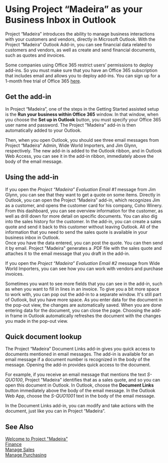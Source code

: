 <properties
	pageTitle="Using Project “Madeira” as your Business Inbox in Outlook | Project “Madeira”"
    description="Using Project “Madeira” as your Business Inbox in Outlook"
	services="project-madeira"
	documentationCenter=""
	authors="edupont04"/>
<tags
    ms.service="project-madeira"
    ms.topic="get-started-article"
    ms.devlang="na"
    ms.tgt_pltfrm="na"
    ms.workload="na"
    ms.date="06/03/2016"
    ms.author="edupont04" />

# Using Project “Madeira” as your Business Inbox in Outlook
Project “Madeira” introduces the ability to manage business interactions with your customers and vendors, directly in Microsoft Outlook. With the Project “Madeira” Outlook Add-in, you can see financial data related to customers and vendors, as well as create and send financial documents, such as quotes and invoices.  

Some companies using Office 365 restrict users’ permissions to deploy add-ins. So you must make sure that you have an Office 365 subscription that includes email and allows you to deploy add-ins. You can sign up for a 1-month free trial of Office 365 [here](https://products.office.com/try).  

## Get the add-in
In Project “Madeira”, one of the steps in the Getting Started assisted setup is the **Run your business within Office 365** window. In that window, when you choose the **Set up in Outlook** button, you must specify your Office 365 user name and password. The Project "Madeira" add-in is then automatically added to your Outlook.  

Then, when you open Outlook, you should see three email messages from Project “Madeira” Admin, Wide World Importers, and Jim Glynn, respectively. The new add-in is added to the Outlook ribbon, and in Outlook Web Access, you can see it in the add-in ribbon, immediately above the body of the email message.  

## Using the add-in
If you open the *Project “Madeira” Evaluation Email #1* message from Jim Glynn, you can see that they want to get a quote on some items. Directly in Outlook, you can open the Project “Madeira” add-in, which recognizes Jim as a customer, and opens the customer card for his company, Coho Winery. From this dashboard, you can see overview information for the customer, as well as drill down for more detail on specific documents. You can also dig into the sales history for the customer.
In the add-in, you can create a sales quote and send it back to this customer without leaving Outlook. All of the information that you need to send the sales quote is available in your business inbox in Outlook.  
Once you have the data entered, you can post the quote. You can then send it by email. Project "Madeira" generates a .PDF file with the sales quote and attaches it to the email message that you draft in the add-in.  

If you open the *Project “Madeira” Evaluation Email #2* message from Wide World Importers, you can see how you can work with vendors and purchase invoices.  

Sometimes you want to see more fields that you can see in the add-in, such as when you want to fill in lines in an invoice. To give you a bit more space to work with, you can pop out the add-in to a separate window. It's still part of Outlook, but you have more space. As you enter data for the document in the pop-out view, the changes are automatically saved. When you are done entering data for the document, you can close the page. Choosing the add-in frame in Outlook automatically refreshes the document with the changes you made in the pop-out view.  

## Quick document lookup
The Project “Madeira” Document Links add-in gives you quick access to documents mentioned in email messages. The add-in is available for an email message if a document number is recognized in the body of the message. Opening the add-in provides quick access to the document.  

For example, if you receive an email message that mentions the text *S-QUO100*, Project "Madeira" identifies that as a sales quote, and so you can open this document in Outlook. In Outlook, choose the **Document Links** button immediately above the body of the email message. In the Outlook Web App, choose the *S-QUO1001* text in the body of the email message.  

In the Document Links add-in, you can modify and take actions with the document, just like you can in Project “Madeira”.

## See Also
[Welcome to Project "Madeira"](madeira-get-started.md)  
[Finance](finance.md)  
[Manage Sales](sales-manage-sales.md)  
[Manage Purchasing](purchasing-manage-purchasing.md)  
